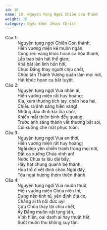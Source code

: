 ```yaml
---
id: 10
name: 10. Nguyện Tụng Ngợi Chiên Con Thánh
weight: 10
category: Ngợi khen Jêsus Christ
---
```

<dl><dt>Câu 1:</dt><dd data-verse="1">Nguyện tụng ngợi Chiên Con thánh, <br/>Hiến vương miện kể muôn ngàn, <br/>Cùng reo vang khúc hoan ca hòa thanh, <br/>Lấp bao bản hát thế gian; <br/>Khá hát lên linh hồn hỡi, <br/>Chúc Đấng thay người chịu chết, <br/>Chúc tán Thánh Vương quân lâm mọi nơi, <br/>Hát khúc hoan ca bất tuyệt. </dd><dt>Câu 2:</dt><dd data-verse="2">Nguyện tụng ngợi Vua nhân ái, <br/>Hiến vương miện rất huy hoàng; <br/>Kìa, xem thương tích tay, chân hòa hai, <br/>Chiếu ra ánh sáng hiển vang! <br/>Những dấu đinh kia lòa chói, <br/>Khiến mắt thiên binh đều quáng, <br/>Trước ánh sáng thánh vết thương bật soi, <br/>Cúi xuống che mặt phục toàn. </dd><dt>Câu 3:</dt><dd data-verse="3">Nguyện tụng ngợi Vua an thới, <br/>Hiến vương miện rất huy hoàng; <br/>Ngài dẹp yên chiến tranh trong mọi nơi, <br/>Đất ca xướng Chúa vĩnh an! <br/>Nước Chúa ta lâu dài bấy, <br/>Hãy hát chung quanh bệ thánh. <br/>Hoa trổ ở vết đinh chân Ngài đây, <br/>Tỏa ngát hương thơm thiên thành. </dd><dt>Câu 4:</dt><dd data-verse="4">Nguyện tụng ngợi Vua muôn thuở, <br/>Hiến vương miện Chúa niên thì, <br/>Dựng nên tinh tú, yên định địa cơ, <br/>Chẳng ai tả nổi đức uy! <br/>Cứu Chúa thay tôi chịu chết, <br/>Ấy Đấng muôn vật tụng tán, <br/>Vinh hiển, oai danh ai hay thuật hết, <br/>Suốt muôn thu không suy tàn. </dd></dl>
